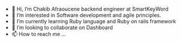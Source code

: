 - 👋 Hi, I’m Chakib Afraoucene backend engineer at SmartKeyWord
- 👀 I’m interested in Software development and agile principles.
- 🌱 I’m currently learning Ruby language and Ruby on rails framework
- 💞️ I’m looking to collaborate on Dashboard
- 📫 How to reach me ...

<!---
brings1234/brings1234 is a ✨ special ✨ repository because its `README.md` (this file) appears on your GitHub profile.
You can click the Preview link to take a look at your changes.
--->
